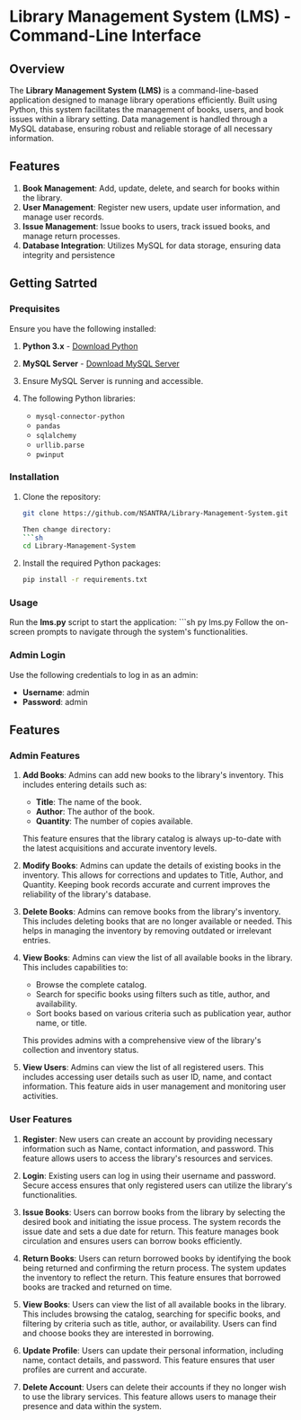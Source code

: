 # Library Management System (LMS) - Command-Line Interface

## Overview

The **Library Management System (LMS)** is a command-line-based application designed to manage library operations efficiently. Built using Python, this system facilitates the management of books, users, and book issues within a library setting. Data management is handled through a MySQL database, ensuring robust and reliable storage of all necessary information.

## Features

1. **Book Management**: Add, update, delete, and search for books within the library.
2. **User Management**: Register new users, update user information, and manage user records.
3. **Issue Management**: Issue books to users, track issued books, and manage return processes.
4. **Database Integration**: Utilizes MySQL for data storage, ensuring data integrity and persistence

## Getting Satrted
### Prequisites

Ensure you have the following installed:

1. **Python 3.x** - [Download Python](https://www.python.org/downloads/)
2. **MySQL Server** - [Download MySQL Server](https://dev.mysql.com/downloads/installer/)
3. Ensure MySQL Server is running and accessible.
4. The following Python libraries:
    - `mysql-connector-python`
    - `pandas`
    - `sqlalchemy`
    - `urllib.parse`
    - `pwinput`

    <!-- To install these Python libraries, you can use the following command:

    ```sh
    pip install mysql-connector-python pandas sqlalchemy pwinput -->

### Installation
1. Clone the repository:
    ```sh
    git clone https://github.com/NSANTRA/Library-Management-System.git
    
    Then change directory:
    ```sh
    cd Library-Management-System
2. Install the required Python packages:
    ```sh
    pip install -r requirements.txt

### Usage
Run the **lms.py** script to start the application:
    ```sh
    py lms.py
Follow the on-screen prompts to navigate through the system's functionalities.

### Admin Login
Use the following credentials to log in as an admin:
- **Username**: admin
- **Password**: admin

## Features
### Admin Features
1. **Add Books**: Admins can add new books to the library's inventory. This includes entering details such as:
    - **Title**: The name of the book.
    - **Author**: The author of the book.
    - **Quantity**: The number of copies available.

    This feature ensures that the library catalog is always up-to-date with the latest acquisitions and accurate inventory levels.

2. **Modify Books**: Admins can update the details of existing books in the inventory. This allows for corrections and updates to Title, Author, and Quantity. Keeping book records accurate and current improves the reliability of the library's database.

3. **Delete Books**: Admins can remove books from the library's inventory. This includes deleting books that are no longer available or needed. This helps in managing the inventory by removing outdated or irrelevant entries.

4. **View Books**: Admins can view the list of all available books in the library. This includes capabilities to:
    - Browse the complete catalog.
    - Search for specific books using filters such as title, author, and availability.
    - Sort books based on various criteria such as publication year, author name, or title.

    This provides admins with a comprehensive view of the library's collection and inventory status.

5. **View Users**: Admins can view the list of all registered users. This includes accessing user details such as user ID, name, and contact information. This feature aids in user management and monitoring user activities.

### User Features
1. **Register**: New users can create an account by providing necessary information such as Name, contact information, and password.
This feature allows users to access the library's resources and services.

2. **Login**: Existing users can log in using their username and password. Secure access ensures that only registered users can utilize the library's functionalities.

3. **Issue Books**: Users can borrow books from the library by selecting the desired book and initiating the issue process. The system records the issue date and sets a due date for return. This feature manages book circulation and ensures users can borrow books efficiently.

4. **Return Books**: Users can return borrowed books by identifying the book being returned and confirming the return process. The system updates the inventory to reflect the return. This feature ensures that borrowed books are tracked and returned on time.

5. **View Books**: Users can view the list of all available books in the library. This includes browsing the catalog, searching for specific books, and filtering by criteria such as title, author, or availability. Users can find and choose books they are interested in borrowing.

6. **Update Profile**: Users can update their personal information, including name, contact details, and password. This feature ensures that user profiles are current and accurate.

7. **Delete Account**: Users can delete their accounts if they no longer wish to use the library services. This feature allows users to manage their presence and data within the system.